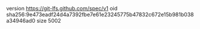 version https://git-lfs.github.com/spec/v1
oid sha256:9e473eadf24d4a7392fbe7e61e23245775b47832c672e15b981b038a34946ad0
size 5002
